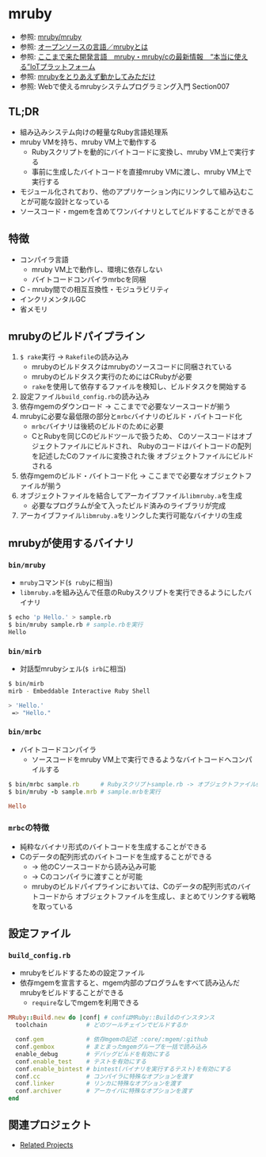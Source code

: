 # mruby
- 参照: [mruby/mruby](https://github.com/mruby/mruby)
- 参照: [オープンソースの言語／mrubyとは](https://www.ossnews.jp/oss_info/mruby)
- 参照: [ここまで来た開発言語　mruby・mruby/cの最新情報　“本当に使える”IoTプラットフォーム](https://www.slideshare.net/shimane-itoc/mrubymrubyciot)
- 参照: [mrubyをとりあえず動かしてみただけ](https://dojineko.hateblo.jp/entry/2016/02/11/204349)
- 参照: Webで使えるmrubyシステムプログラミング入門 Section007

## TL;DR
- 組み込みシステム向けの軽量なRuby言語処理系
- mruby VMを持ち、mruby VM上で動作する
  - Rubyスクリプトを動的にバイトコードに変換し、mruby VM上で実行する
  - 事前に生成したバイトコードを直接mruby VMに渡し、mruby VM上で実行する
- モジュール化されており、他のアプリケーション内にリンクして組み込むことが可能な設計となっている
- ソースコード・mgemを含めてワンバイナリとしてビルドすることができる

## 特徴
- コンパイラ言語
  - mruby VM上で動作し、環境に依存しない
  - バイトコードコンパイラmrbcを同梱
- C - mruby間での相互互換性・モジュラビリティ
- インクリメンタルGC
- 省メモリ

## mrubyのビルドパイプライン
1. `$ rake`実行 -> `Rakefile`の読み込み
    - mrubyのビルドタスクはmrubyのソースコードに同梱されている
    - mrubyのビルドタスク実行のためにはCRubyが必要
    - `rake`を使用して依存するファイルを検知し、ビルドタスクを開始する
2. 設定ファイル`build_config.rb`の読み込み
3. 依存mgemのダウンロード -> ここまでで必要なソースコードが揃う
4. mrubyに必要な最低限の部分と`mrbc`バイナリのビルド・バイトコード化
    - `mrbc`バイナリは後続のビルドのために必要
    - CとRubyを同じCのビルドツールで扱うため、
      Cのソースコードはオブジェクトファイルにビルドされ、
      Rubyのコードはバイトコードの配列を記述したCのファイルに変換された後
      オブジェクトファイルにビルドされる
4. 依存mgemのビルド・バイトコード化 -> ここまでで必要なオブジェクトファイルが揃う
5. オブジェクトファイルを結合してアーカイブファイル`libmruby.a`を生成
    - 必要なプログラムが全て入ったビルド済みのライブラリが完成
6. アーカイブファイル`libmruby.a`をリンクした実行可能なバイナリの生成

## mrubyが使用するバイナリ
### `bin/mruby`
- `mruby`コマンド(`$ ruby`に相当)
- `libmruby.a`を組み込んで任意のRubyスクリプトを実行できるようにしたバイナリ
```sh
$ echo 'p Hello.' > sample.rb
$ bin/mruby sample.rb # sample.rbを実行
Hello
```

### `bin/mirb`
- 対話型mrubyシェル(`$ irb`に相当)
```sh
$ bin/mirb
mirb - Embeddable Interactive Ruby Shell

> 'Hello.'
 => "Hello."
```

### `bin/mrbc`
- バイトコードコンパイラ
  - ソースコードをmruby VM上で実行できるようなバイトコードへコンパイルする
```ruby
$ bin/mrbc sample.rb      # Rubyスクリプトsample.rb -> オブジェクトファイルsample.mrb
$ bin/mruby -b sample.mrb # sample.mrbを実行

Hello
```

### `mrbc`の特徴
- 純粋なバイナリ形式のバイトコードを生成することができる
- Cのデータの配列形式のバイトコードを生成することができる
  - -> 他のCソースコードから読み込み可能
  - -> Cのコンパイラに渡すことが可能
  - mrubyのビルドパイプラインにおいては、Cのデータの配列形式のバイトコードから
    オブジェクトファイルを生成し、まとめてリンクする戦略を取っている

## 設定ファイル
### `build_config.rb`
- mrubyをビルドするための設定ファイル
- 依存mgemを宣言すると、mgem内部のプログラムをすべて読み込んだmrubyをビルドすることができる
  - `require`なしでmgemを利用できる
```ruby
MRuby::Build.new do |conf| # confはMRuby::Buildのインスタンス
  toolchain           # どのツールチェインでビルドするか

  conf.gem            # 依存mgemの記述 :core/:mgem/:github
  conf.gembox         # まとまったmgemグループを一括で読み込み
  enable_debug        # デバッグビルドを有効にする
  conf.enable_test    # テストを有効にする
  conf.enable_bintest # bintest(バイナリを実行するテスト)を有効にする
  conf.cc             # コンパイラに特殊なオプションを渡す
  conf.linker         # リンカに特殊なオプションを渡す
  conf.archiver       # アーカイバに特殊なオプションを渡す
end
```

## 関連プロジェクト
- [Related Projects](https://github.com/mruby/mruby/wiki/Related-Projects)
